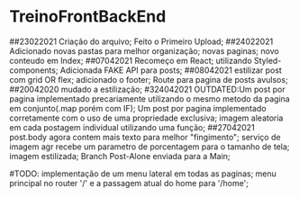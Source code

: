 # TreinoFrontBackEnd
##23022021
    Criação do arquivo;
    Feito o Primeiro Upload;
##24022021
    Adicionado novas pastas para melhor organização;
    novas paginas;
    novo conteudo em Index;
##07042021
    Recomeço em React;
    utilizando Styled-components;
    Adicionada FAKE API para posts;
##08042021
    estilizar post com grid OR flex;
    adicionado o footer;
    Route para pagina de posts avulsos;
##20042020
    mudado a estilização;
#324042021
    OUTDATED:Um post por pagina implementado precariamente utilizando o mesmo metodo da pagina em conjunto(.map porém com IF);
    Um post por pagina implementado corretamente com o uso de uma propriedade exclusiva;
    imagem aleatoria em cada postagem individual utilizando uma função;
##27042021
    post.body agora contem mais texto para melhor "fingimento";
    serviço de imagem agr recebe um parametro de porcentagem para o tamanho de tela;
    imagem estilizada;
    Branch Post-Alone enviada para a Main;

#TODO:
    implementação de um menu lateral em todas as paginas;
    menu principal no router '/' e a passagem atual do home para '/home';


